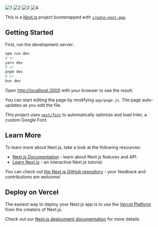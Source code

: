 ![1](https://github.com/rezaaminiweb/sign_in_sign_up_dashboard/assets/140278906/317772d4-48a0-4c71-808d-082967ee4fe4)
![2](https://github.com/rezaaminiweb/sign_in_sign_up_dashboard/assets/140278906/f16e7ea8-b76f-4f4b-8f3c-752f5cc86b43)
![3](https://github.com/rezaaminiweb/sign_in_sign_up_dashboard/assets/140278906/9c0f8289-9e29-475f-9f6c-b8848b8a21a7)
![4](https://github.com/rezaaminiweb/sign_in_sign_up_dashboard/assets/140278906/5b6eb283-9d77-4233-a0d0-aaad1086aac8)












This is a [Next.js](https://nextjs.org/) project bootstrapped with [`create-next-app`](https://github.com/vercel/next.js/tree/canary/packages/create-next-app).

## Getting Started

First, run the development server:

```bash
npm run dev
# or
yarn dev
# or
pnpm dev
# or
bun dev
```

Open [http://localhost:3000](http://localhost:3000) with your browser to see the result.

You can start editing the page by modifying `app/page.js`. The page auto-updates as you edit the file.

This project uses [`next/font`](https://nextjs.org/docs/basic-features/font-optimization) to automatically optimize and load Inter, a custom Google Font.

## Learn More

To learn more about Next.js, take a look at the following resources:

- [Next.js Documentation](https://nextjs.org/docs) - learn about Next.js features and API.
- [Learn Next.js](https://nextjs.org/learn) - an interactive Next.js tutorial.

You can check out [the Next.js GitHub repository](https://github.com/vercel/next.js/) - your feedback and contributions are welcome!

## Deploy on Vercel

The easiest way to deploy your Next.js app is to use the [Vercel Platform](https://vercel.com/new?utm_medium=default-template&filter=next.js&utm_source=create-next-app&utm_campaign=create-next-app-readme) from the creators of Next.js.

Check out our [Next.js deployment documentation](https://nextjs.org/docs/deployment) for more details.
